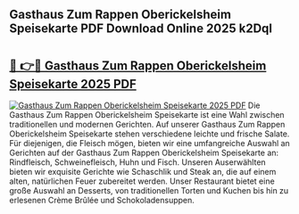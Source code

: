 ## Gasthaus Zum Rappen Oberickelsheim Speisekarte PDF Download Online 2025 k2Dql

# <h2><a href="http://gcbdhy.nevu.top/?p=Gasthaus+Zum+Rappen+Oberickelsheim+Speisekarte">🔗 👉🔴 Gasthaus Zum Rappen Oberickelsheim Speisekarte 2025 PDF</a></h2>

[![Gasthaus Zum Rappen Oberickelsheim Speisekarte 2025 PDF](https://i.imgur.com/dBaPXMq.png)](http://gcbdhy.nevu.top/?p=Gasthaus+Zum+Rappen+Oberickelsheim+Speisekarte)
Die Gasthaus Zum Rappen Oberickelsheim Speisekarte ist eine Wahl zwischen traditionellen und modernen Gerichten. Auf unserer Gasthaus Zum Rappen Oberickelsheim Speisekarte stehen verschiedene leichte und frische Salate. Für diejenigen, die Fleisch mögen, bieten wir eine umfangreiche Auswahl an Gerichten auf der Gasthaus Zum Rappen Oberickelsheim Speisekarte an: Rindfleisch, Schweinefleisch, Huhn und Fisch. Unseren Auserwählten bieten wir exquisite Gerichte wie Schaschlik und Steak an, die auf einem alten, natürlichen Feuer zubereitet werden. Unser Restaurant bietet eine große Auswahl an Desserts, von traditionellen Torten und Kuchen bis hin zu erlesenen Crème Brûlée und Schokoladensuppen.
